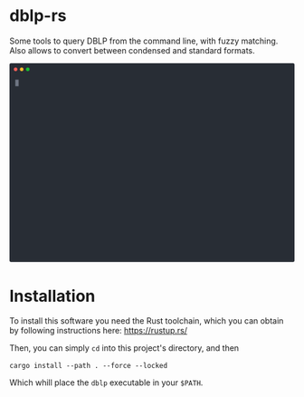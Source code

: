 # dblp-rs

Some tools to query DBLP from the command line, with fuzzy matching. Also allows to convert between condensed and standard formats.

![demo image](demo.svg)

# Installation

To install this software you need the Rust toolchain, which you can obtain by following instructions here: https://rustup.rs/

Then, you can simply `cd` into this project's directory, and then

```
cargo install --path . --force --locked
```

Which whill place the `dblp` executable in your `$PATH`.

